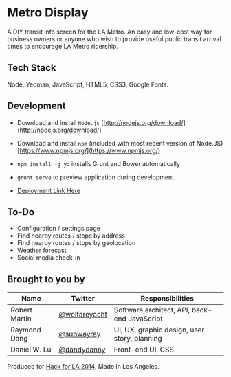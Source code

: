 # Metro Display
A DIY transit info screen for the LA Metro. An easy and low-cost way for business owners or anyone who wish to provide useful public transit arrival times to encourage LA Metro ridership.

## Tech Stack
Node, Yeoman, JavaScript, HTML5, CSS3, Google Fonts.

## Development
* Download and install `Node.js` [http://nodejs.org/download/](http://nodejs.org/download/)

* Download and install `npm` (included with most recent version of Node.JS) [https://www.npmjs.org/](https://www.npmjs.org/)

* `npm install -g yo` installs Grunt and Bower automatically

* `grunt serve` to preview application during development

* [Deployment Link Here](http://localhost:9000)

## To-Do
* Configuration / settings page
* Find nearby routes / stops by address
* Find nearby routes / stops by geolocation
* Weather forecast
* Social media check-in

## Brought to you by
| Name          | Twitter                                           | Responsibilities                             |
| ------------- | ------------------------------------------------- | ---------------------------------------------|
| Robert Martin | [@welfareyacht](https://twitter.com/welfareyacht) | Software architect, API, back-end JavaScript |
| Raymond Dang  | [@subwayray](https://twitter.com/subwayray)       | UI, UX, graphic design, user story, planning |
| Daniel W. Lu  | [@dandydanny](https://twitter.com/dandydanny)     | Front-end UI, CSS                            |

Produced for [Hack for LA 2014](http://www.hackforla.org). Made in Los Angeles.

